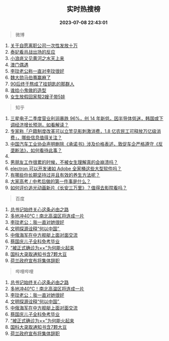 <div align="center"><h2>实时热搜榜</h2><h4>2023-07-08 22:43:01</h4></div>

> 微博  

1. [关于自愿离职公司一次性发放十万](https://s.weibo.com/weibo?q=%23%E5%85%B3%E4%BA%8E%E8%87%AA%E6%84%BF%E7%A6%BB%E8%81%8C%E5%85%AC%E5%8F%B8%E4%B8%80%E6%AC%A1%E6%80%A7%E5%8F%91%E6%94%BE%E5%8D%81%E4%B8%87%23&t=31&band_rank=1&Refer=top)<br />
2. [泰妃看肖战出场的反应](https://s.weibo.com/weibo?q=%23%E6%B3%B0%E5%A6%83%E7%9C%8B%E8%82%96%E6%88%98%E5%87%BA%E5%9C%BA%E7%9A%84%E5%8F%8D%E5%BA%94%23&t=31&band_rank=2&Refer=top)<br />
3. [小浪底又见黄河之水天上来](https://s.weibo.com/weibo?q=%23%E5%B0%8F%E6%B5%AA%E5%BA%95%E5%8F%88%E8%A7%81%E9%BB%84%E6%B2%B3%E4%B9%8B%E6%B0%B4%E5%A4%A9%E4%B8%8A%E6%9D%A5%23&t=31&band_rank=3&Refer=top)<br />
4. [澳门偶遇](https://s.weibo.com/weibo?q=%E6%BE%B3%E9%97%A8%E5%81%B6%E9%81%87&t=31&band_rank=4&Refer=top)<br />
5. [李玟老公称一直对李玟很好](https://s.weibo.com/weibo?q=%23%E6%9D%8E%E7%8E%9F%E8%80%81%E5%85%AC%E7%A7%B0%E4%B8%80%E7%9B%B4%E5%AF%B9%E6%9D%8E%E7%8E%9F%E5%BE%88%E5%A5%BD%23&t=31&band_rank=5&Refer=top)<br />
6. [魏大勋马伯骞赢麻了](https://s.weibo.com/weibo?q=%23%E9%AD%8F%E5%A4%A7%E5%8B%8B%E9%A9%AC%E4%BC%AF%E9%AA%9E%E8%B5%A2%E9%BA%BB%E4%BA%86%23&t=31&band_rank=6&Refer=top)<br />
7. [90后终于熬成了挂钥匙的那群人](https://s.weibo.com/weibo?q=%2390%E5%90%8E%E7%BB%88%E4%BA%8E%E7%86%AC%E6%88%90%E4%BA%86%E6%8C%82%E9%92%A5%E5%8C%99%E7%9A%84%E9%82%A3%E7%BE%A4%E4%BA%BA%23&t=31&band_rank=7&Refer=top)<br />
8. [谁给小鬼做的造型](https://s.weibo.com/weibo?q=%23%E8%B0%81%E7%BB%99%E5%B0%8F%E9%AC%BC%E5%81%9A%E7%9A%84%E9%80%A0%E5%9E%8B%23&t=31&band_rank=8&Refer=top)<br />
9. [女生放假回家帮2嫂子带5娃](https://s.weibo.com/weibo?q=%23%E5%A5%B3%E7%94%9F%E6%94%BE%E5%81%87%E5%9B%9E%E5%AE%B6%E5%B8%AE2%E5%AB%82%E5%AD%90%E5%B8%A65%E5%A8%83%23&t=31&band_rank=9&Refer=top)<br />

> 知乎  

1. [三星电子二季度营业利润暴跌 96%，创 14 年新低，因半导体低迷，韩国或下调经济增长预测，如看解读？](https://www.zhihu.com/question/611009487)<br />
2. [专家称「户籍制度改革可以立竿见影刺激消费，1.8 亿农民工可释放万亿级消费」，哪些信息值得关注？](https://www.zhihu.com/question/611031698)<br />
3. [中国汽车工业协会声明删除《承诺书》涉及价格表述，敦促车企严格遵守《反垄断法》，如何看待此事？](https://www.zhihu.com/question/611038104)<br />
4. []()<br />
5. [男朋友工作很累的时候，不被女生理解真的会崩溃吗？](https://www.zhihu.com/question/610001312)<br />
6. [electron 可以开发诸如 Adobe 全家桶这些大型软件吗？](https://www.zhihu.com/question/548572583)<br />
7. [有哪些你长期坚持过并且有效的养生方法呢？](https://www.zhihu.com/question/607477218)<br />
8. [大家高考 / 中考后做的第一件事是什么？](https://www.zhihu.com/question/610760093)<br />
9. [如何评价追光动画新片《长安三万里》？值得去影院看吗？](https://www.zhihu.com/question/609959903)<br />

> 百度  

1. [总书记始终关心这条必由之路](https://www.baidu.com/s?wd=%E6%80%BB%E4%B9%A6%E8%AE%B0%E5%A7%8B%E7%BB%88%E5%85%B3%E5%BF%83%E8%BF%99%E6%9D%A1%E5%BF%85%E7%94%B1%E4%B9%8B%E8%B7%AF&sa=fyb_news&rsv_dl=fyb_news)<br />
2. [多地冲40℃！南北高温区将连成一片](https://www.baidu.com/s?wd=%E5%A4%9A%E5%9C%B0%E5%86%B240%E2%84%83%EF%BC%81%E5%8D%97%E5%8C%97%E9%AB%98%E6%B8%A9%E5%8C%BA%E5%B0%86%E8%BF%9E%E6%88%90%E4%B8%80%E7%89%87&sa=fyb_news&rsv_dl=fyb_news)<br />
3. [李玟老公：我一直对她很好](https://www.baidu.com/s?wd=%E6%9D%8E%E7%8E%9F%E8%80%81%E5%85%AC%EF%BC%9A%E6%88%91%E4%B8%80%E7%9B%B4%E5%AF%B9%E5%A5%B9%E5%BE%88%E5%A5%BD&sa=fyb_news&rsv_dl=fyb_news)<br />
4. [文明探源诠释“何以中国” ](https://www.baidu.com/s?wd=%E6%96%87%E6%98%8E%E6%8E%A2%E6%BA%90%E8%AF%A0%E9%87%8A%E2%80%9C%E4%BD%95%E4%BB%A5%E4%B8%AD%E5%9B%BD%E2%80%9D%C2%A0&sa=fyb_news&rsv_dl=fyb_news)<br />
5. [中俄海军在中方舰艇上面对面交流](https://www.baidu.com/s?wd=%E4%B8%AD%E4%BF%84%E6%B5%B7%E5%86%9B%E5%9C%A8%E4%B8%AD%E6%96%B9%E8%88%B0%E8%89%87%E4%B8%8A%E9%9D%A2%E5%AF%B9%E9%9D%A2%E4%BA%A4%E6%B5%81&sa=fyb_news&rsv_dl=fyb_news)<br />
6. [蔡国庆儿子全科免考毕业](https://www.baidu.com/s?wd=%E8%94%A1%E5%9B%BD%E5%BA%86%E5%84%BF%E5%AD%90%E5%85%A8%E7%A7%91%E5%85%8D%E8%80%83%E6%AF%95%E4%B8%9A&sa=fyb_news&rsv_dl=fyb_news)<br />
7. [“被正式确诊为××”为何能火起来](https://www.baidu.com/s?wd=%E2%80%9C%E8%A2%AB%E6%AD%A3%E5%BC%8F%E7%A1%AE%E8%AF%8A%E4%B8%BA%C3%97%C3%97%E2%80%9D%E4%B8%BA%E4%BD%95%E8%83%BD%E7%81%AB%E8%B5%B7%E6%9D%A5&sa=fyb_news&rsv_dl=fyb_news)<br />
8. [国科大录取通知书含7颗大豆](https://www.baidu.com/s?wd=%E5%9B%BD%E7%A7%91%E5%A4%A7%E5%BD%95%E5%8F%96%E9%80%9A%E7%9F%A5%E4%B9%A6%E5%90%AB7%E9%A2%97%E5%A4%A7%E8%B1%86&sa=fyb_news&rsv_dl=fyb_news)<br />
9. [荷兰政府宣布将集体辞职](https://www.baidu.com/s?wd=%E8%8D%B7%E5%85%B0%E6%94%BF%E5%BA%9C%E5%AE%A3%E5%B8%83%E5%B0%86%E9%9B%86%E4%BD%93%E8%BE%9E%E8%81%8C&sa=fyb_news&rsv_dl=fyb_news)<br />

> 哔哩哔哩  

1. [总书记始终关心这条必由之路](https://www.baidu.com/s?wd=%E6%80%BB%E4%B9%A6%E8%AE%B0%E5%A7%8B%E7%BB%88%E5%85%B3%E5%BF%83%E8%BF%99%E6%9D%A1%E5%BF%85%E7%94%B1%E4%B9%8B%E8%B7%AF&sa=fyb_news&rsv_dl=fyb_news)<br />
2. [多地冲40℃！南北高温区将连成一片](https://www.baidu.com/s?wd=%E5%A4%9A%E5%9C%B0%E5%86%B240%E2%84%83%EF%BC%81%E5%8D%97%E5%8C%97%E9%AB%98%E6%B8%A9%E5%8C%BA%E5%B0%86%E8%BF%9E%E6%88%90%E4%B8%80%E7%89%87&sa=fyb_news&rsv_dl=fyb_news)<br />
3. [李玟老公：我一直对她很好](https://www.baidu.com/s?wd=%E6%9D%8E%E7%8E%9F%E8%80%81%E5%85%AC%EF%BC%9A%E6%88%91%E4%B8%80%E7%9B%B4%E5%AF%B9%E5%A5%B9%E5%BE%88%E5%A5%BD&sa=fyb_news&rsv_dl=fyb_news)<br />
4. [文明探源诠释“何以中国” ](https://www.baidu.com/s?wd=%E6%96%87%E6%98%8E%E6%8E%A2%E6%BA%90%E8%AF%A0%E9%87%8A%E2%80%9C%E4%BD%95%E4%BB%A5%E4%B8%AD%E5%9B%BD%E2%80%9D%C2%A0&sa=fyb_news&rsv_dl=fyb_news)<br />
5. [中俄海军在中方舰艇上面对面交流](https://www.baidu.com/s?wd=%E4%B8%AD%E4%BF%84%E6%B5%B7%E5%86%9B%E5%9C%A8%E4%B8%AD%E6%96%B9%E8%88%B0%E8%89%87%E4%B8%8A%E9%9D%A2%E5%AF%B9%E9%9D%A2%E4%BA%A4%E6%B5%81&sa=fyb_news&rsv_dl=fyb_news)<br />
6. [蔡国庆儿子全科免考毕业](https://www.baidu.com/s?wd=%E8%94%A1%E5%9B%BD%E5%BA%86%E5%84%BF%E5%AD%90%E5%85%A8%E7%A7%91%E5%85%8D%E8%80%83%E6%AF%95%E4%B8%9A&sa=fyb_news&rsv_dl=fyb_news)<br />
7. [“被正式确诊为××”为何能火起来](https://www.baidu.com/s?wd=%E2%80%9C%E8%A2%AB%E6%AD%A3%E5%BC%8F%E7%A1%AE%E8%AF%8A%E4%B8%BA%C3%97%C3%97%E2%80%9D%E4%B8%BA%E4%BD%95%E8%83%BD%E7%81%AB%E8%B5%B7%E6%9D%A5&sa=fyb_news&rsv_dl=fyb_news)<br />
8. [国科大录取通知书含7颗大豆](https://www.baidu.com/s?wd=%E5%9B%BD%E7%A7%91%E5%A4%A7%E5%BD%95%E5%8F%96%E9%80%9A%E7%9F%A5%E4%B9%A6%E5%90%AB7%E9%A2%97%E5%A4%A7%E8%B1%86&sa=fyb_news&rsv_dl=fyb_news)<br />
9. [荷兰政府宣布将集体辞职](https://www.baidu.com/s?wd=%E8%8D%B7%E5%85%B0%E6%94%BF%E5%BA%9C%E5%AE%A3%E5%B8%83%E5%B0%86%E9%9B%86%E4%BD%93%E8%BE%9E%E8%81%8C&sa=fyb_news&rsv_dl=fyb_news)<br />

